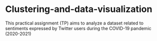 # Clustering-and-data-visualization
This practical assignment (TP) aims to analyze a dataset related to sentiments expressed by Twitter users during the COVID-19 pandemic (2020-2021)

